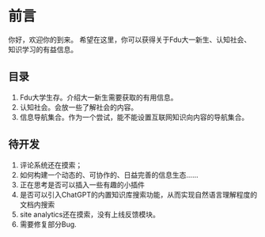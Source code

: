 # 前言
你好，欢迎你的到来。
希望在这里，你可以获得关于Fdu大一新生、认知社会、知识学习的有益信息。

## 目录
1. Fdu大学生存。介绍大一新生需要获取的有用信息。
2. 认知社会。会放一些了解社会的内容。
3. 信息导航集合。作为一个尝试，能不能设置互联网知识向内容的导航集合。

## 待开发
1. 评论系统还在摸索；
2. 如何构建一个动态的、可协作的、日益完善的信息生态……
3. 正在思考是否可以插入一些有趣的小插件
4. 是否可以引入ChatGPT的内置知识库搜索功能，从而实现自然语言理解程度的文档内搜索
5. site analytics还在摸索，没有上线反馈模块。
6. 需要修复部分Bug.
